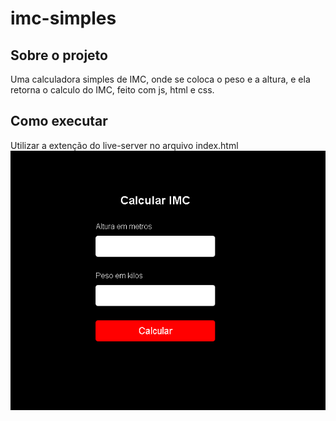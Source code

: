 <h1>imc-simples</h1>

<h2>Sobre o projeto</h2>


Uma calculadora simples de IMC, onde se coloca o peso e a altura, e ela retorna o calculo do IMC, feito com js, html e css.

<h2>Como executar</h2>
Utilizar a extenção do live-server no arquivo index.html

<img src="teste.png">
